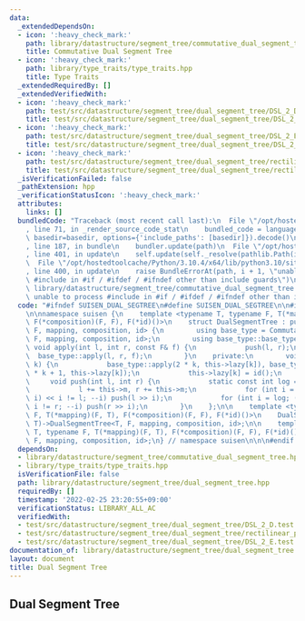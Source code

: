 ```yaml
---
data:
  _extendedDependsOn:
  - icon: ':heavy_check_mark:'
    path: library/datastructure/segment_tree/commutative_dual_segment_tree.hpp
    title: Commutative Dual Segment Tree
  - icon: ':heavy_check_mark:'
    path: library/type_traits/type_traits.hpp
    title: Type Traits
  _extendedRequiredBy: []
  _extendedVerifiedWith:
  - icon: ':heavy_check_mark:'
    path: test/src/datastructure/segment_tree/dual_segment_tree/DSL_2_D.test.cpp
    title: test/src/datastructure/segment_tree/dual_segment_tree/DSL_2_D.test.cpp
  - icon: ':heavy_check_mark:'
    path: test/src/datastructure/segment_tree/dual_segment_tree/DSL_2_E.test.cpp
    title: test/src/datastructure/segment_tree/dual_segment_tree/DSL_2_E.test.cpp
  - icon: ':heavy_check_mark:'
    path: test/src/datastructure/segment_tree/dual_segment_tree/rectilinear_polygons.test.cpp
    title: test/src/datastructure/segment_tree/dual_segment_tree/rectilinear_polygons.test.cpp
  _isVerificationFailed: false
  _pathExtension: hpp
  _verificationStatusIcon: ':heavy_check_mark:'
  attributes:
    links: []
  bundledCode: "Traceback (most recent call last):\n  File \"/opt/hostedtoolcache/Python/3.10.4/x64/lib/python3.10/site-packages/onlinejudge_verify/documentation/build.py\"\
    , line 71, in _render_source_code_stat\n    bundled_code = language.bundle(stat.path,\
    \ basedir=basedir, options={'include_paths': [basedir]}).decode()\n  File \"/opt/hostedtoolcache/Python/3.10.4/x64/lib/python3.10/site-packages/onlinejudge_verify/languages/cplusplus.py\"\
    , line 187, in bundle\n    bundler.update(path)\n  File \"/opt/hostedtoolcache/Python/3.10.4/x64/lib/python3.10/site-packages/onlinejudge_verify/languages/cplusplus_bundle.py\"\
    , line 401, in update\n    self.update(self._resolve(pathlib.Path(included), included_from=path))\n\
    \  File \"/opt/hostedtoolcache/Python/3.10.4/x64/lib/python3.10/site-packages/onlinejudge_verify/languages/cplusplus_bundle.py\"\
    , line 400, in update\n    raise BundleErrorAt(path, i + 1, \"unable to process\
    \ #include in #if / #ifdef / #ifndef other than include guards\")\nonlinejudge_verify.languages.cplusplus_bundle.BundleErrorAt:\
    \ library/datastructure/segment_tree/commutative_dual_segment_tree.hpp: line 6:\
    \ unable to process #include in #if / #ifdef / #ifndef other than include guards\n"
  code: "#ifndef SUISEN_DUAL_SEGTREE\n#define SUISEN_DUAL_SEGTREE\n\n#include \"library/datastructure/segment_tree/commutative_dual_segment_tree.hpp\"\
    \n\nnamespace suisen {\n    template <typename T, typename F, T(*mapping)(F, T),\
    \ F(*composition)(F, F), F(*id)()>\n    struct DualSegmentTree : public CommutativeDualSegmentTree<T,\
    \ F, mapping, composition, id> {\n        using base_type = CommutativeDualSegmentTree<T,\
    \ F, mapping, composition, id>;\n        using base_type::base_type;\n       \
    \ void apply(int l, int r, const F& f) {\n            push(l, r);\n          \
    \  base_type::apply(l, r, f);\n        }\n    private:\n        void push(int\
    \ k) {\n            base_type::apply(2 * k, this->lazy[k]), base_type::apply(2\
    \ * k + 1, this->lazy[k]);\n            this->lazy[k] = id();\n        }\n   \
    \     void push(int l, int r) {\n            static const int log = __builtin_ctz(this->m);\n\
    \            l += this->m, r += this->m;\n            for (int i = log; (l >>\
    \ i) << i != l; --i) push(l >> i);\n            for (int i = log; (r >> i) <<\
    \ i != r; --i) push(r >> i);\n        }\n    };\n\n    template <typename T, typename\
    \ F, T(*mapping)(F, T), F(*composition)(F, F), F(*id)()>\n    DualSegmentTree(int,\
    \ T)->DualSegmentTree<T, F, mapping, composition, id>;\n\n    template <typename\
    \ T, typename F, T(*mapping)(F, T), F(*composition)(F, F), F(*id)()>\n    DualSegmentTree(std::vector<T>)->DualSegmentTree<T,\
    \ F, mapping, composition, id>;\n} // namespace suisen\n\n\n#endif // SUISEN_DUAL_SEGTREE\n"
  dependsOn:
  - library/datastructure/segment_tree/commutative_dual_segment_tree.hpp
  - library/type_traits/type_traits.hpp
  isVerificationFile: false
  path: library/datastructure/segment_tree/dual_segment_tree.hpp
  requiredBy: []
  timestamp: '2022-02-25 23:20:55+09:00'
  verificationStatus: LIBRARY_ALL_AC
  verifiedWith:
  - test/src/datastructure/segment_tree/dual_segment_tree/DSL_2_D.test.cpp
  - test/src/datastructure/segment_tree/dual_segment_tree/rectilinear_polygons.test.cpp
  - test/src/datastructure/segment_tree/dual_segment_tree/DSL_2_E.test.cpp
documentation_of: library/datastructure/segment_tree/dual_segment_tree.hpp
layout: document
title: Dual Segment Tree
---
```

## Dual Segment Tree